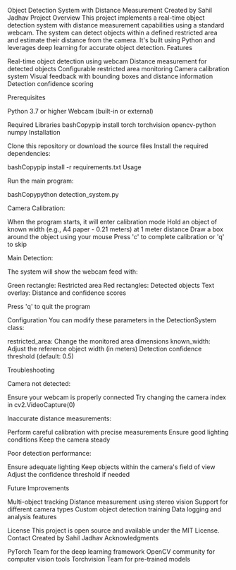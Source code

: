 Object Detection System with Distance Measurement
Created by Sahil Jadhav
Project Overview
This project implements a real-time object detection system with distance measurement capabilities using a standard webcam. The system can detect objects within a defined restricted area and estimate their distance from the camera. It's built using Python and leverages deep learning for accurate object detection.
Features

Real-time object detection using webcam
Distance measurement for detected objects
Configurable restricted area monitoring
Camera calibration system
Visual feedback with bounding boxes and distance information
Detection confidence scoring

Prerequisites

Python 3.7 or higher
Webcam (built-in or external)

Required Libraries
bashCopypip install torch torchvision opencv-python numpy
Installation

Clone this repository or download the source files
Install the required dependencies:

bashCopypip install -r requirements.txt
Usage

Run the main program:

bashCopypython detection_system.py

Camera Calibration:

When the program starts, it will enter calibration mode
Hold an object of known width (e.g., A4 paper - 0.21 meters) at 1 meter distance
Draw a box around the object using your mouse
Press 'c' to complete calibration or 'q' to skip


Main Detection:

The system will show the webcam feed with:

Green rectangle: Restricted area
Red rectangles: Detected objects
Text overlay: Distance and confidence scores


Press 'q' to quit the program



Configuration
You can modify these parameters in the DetectionSystem class:

restricted_area: Change the monitored area dimensions
known_width: Adjust the reference object width (in meters)
Detection confidence threshold (default: 0.5)

Troubleshooting

Camera not detected:

Ensure your webcam is properly connected
Try changing the camera index in cv2.VideoCapture(0)


Inaccurate distance measurements:

Perform careful calibration with precise measurements
Ensure good lighting conditions
Keep the camera steady


Poor detection performance:

Ensure adequate lighting
Keep objects within the camera's field of view
Adjust the confidence threshold if needed



Future Improvements

Multi-object tracking
Distance measurement using stereo vision
Support for different camera types
Custom object detection training
Data logging and analysis features

License
This project is open source and available under the MIT License.
Contact
Created by Sahil Jadhav
Acknowledgments

PyTorch Team for the deep learning framework
OpenCV community for computer vision tools
Torchvision Team for pre-trained models
